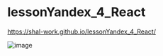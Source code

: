 # lessonYandex_4_React
https://shal-work.github.io/lessonYandex_4_React/

![image](https://user-images.githubusercontent.com/74607803/181818521-706bc4ad-8862-4f7a-ac4d-261ba8b93461.png)

